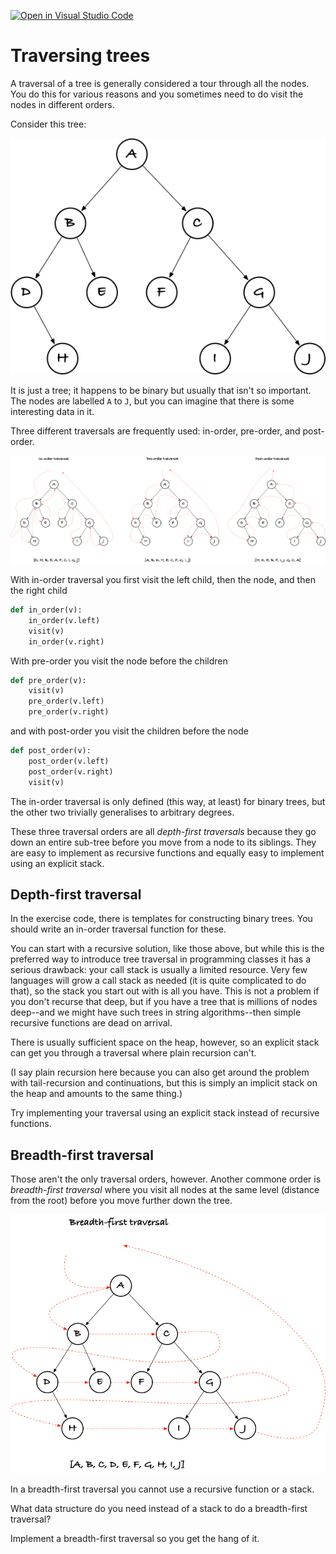 [![Open in Visual Studio Code](https://classroom.github.com/assets/open-in-vscode-c66648af7eb3fe8bc4f294546bfd86ef473780cde1dea487d3c4ff354943c9ae.svg)](https://classroom.github.com/online_ide?assignment_repo_id=8600738&assignment_repo_type=AssignmentRepo)
# Traversing trees

A traversal of a tree is generally considered a tour through all the nodes. You do this for various reasons and you sometimes need to do visit the nodes in different orders.

Consider this tree:

![Binary tree](figs/tree.png)

It is just a tree; it happens to be binary but usually that isn't so important. The nodes are labelled `A` to `J`, but you can imagine that there is some interesting data in it.

Three different traversals are frequently used: in-order, pre-order, and post-order.

![Depth-first traversal](figs/depth-first-traversal.png)

With in-order traversal you first visit the left child, then the node, and then the right child

```python
def in_order(v):
    in_order(v.left)
    visit(v)
    in_order(v.right)
```

With pre-order you visit the node before the children

```python
def pre_order(v):
    visit(v)
    pre_order(v.left)
    pre_order(v.right)
```

and with post-order you visit the children before the node

```python
def post_order(v):
    post_order(v.left)
    post_order(v.right)
    visit(v)
```

The in-order traversal is only defined (this way, at least) for binary trees, but the other two trivially generalises to arbitrary degrees.

These three traversal orders are all *depth-first traversals* because they go down an entire sub-tree before you move from a node to its siblings. They are easy to implement as recursive functions and equally easy to implement using an explicit stack.

## Depth-first traversal

In the exercise code, there is templates for constructing binary trees. You should write an in-order traversal function for these.

You can start with a recursive solution, like those above, but while this is the preferred way to introduce tree traversal in programming classes it has a serious drawback: your call stack is usually a limited resource. Very few languages will grow a call stack as needed (it is quite complicated to do that), so the stack you start out with is all you have. This is not a problem if you don't recurse that deep, but if you have a tree that is millions of nodes deep--and we might have such trees in string algorithms--then simple recursive functions are dead on arrival.

There is usually sufficient space on the heap, however, so an explicit stack can get you through a traversal where plain recursion can't.

(I say plain recursion here because you can also get around the problem with tail-recursion and continuations, but this is simply an implicit stack on the heap and amounts to the same thing.)

Try implementing your traversal using an explicit stack instead of recursive functions.

## Breadth-first traversal

Those aren't the only traversal orders, however. Another commone order is *breadth-first traversal* where you visit all nodes at the same level (distance from the root) before you move further down the tree.

![Breadth-first traversal](figs/breadth-first-traversal.png)

In a breadth-first traversal you cannot use a recursive function or a stack.

What data structure do you need instead of a stack to do a breadth-first traversal?

Implement a breadth-first traversal so you get the hang of it.

